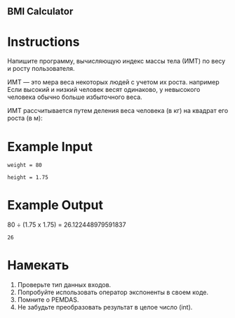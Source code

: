 ## BMI Calculator

# Instructions

Напишите программу, вычисляющую индекс массы тела (ИМТ) по весу и росту пользователя.

ИМТ — это мера веса некоторых людей с учетом их роста. например Если высокий и низкий человек весят одинаково, у невысокого человека обычно больше избыточного веса.

ИМТ рассчитывается путем деления веса человека (в кг) на квадрат его роста (в м):



# Example Input

```
weight = 80
```

```
height = 1.75
```

# Example Output

80 ÷ (1.75 x 1.75) =  26.122448979591837

```
26
```


# Намекать

1. Проверьте тип данных входов.
2. Попробуйте использовать оператор экспоненты в своем коде.
3. Помните о PEMDAS.
4. Не забудьте преобразовать результат в целое число (int).
